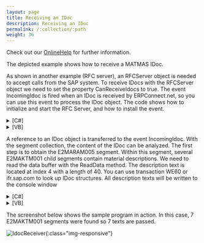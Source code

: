 ```yaml
---
layout: page
title: Receiving an IDoc
description: Receiving an IDoc
permalink: /:collection/:path
weight: 36
---
```


Check out our [OnlineHelp](https://help.theobald-software.com/en/) for further information.

The depicted example shows how to receive a MATMAS IDoc.

As shown in another example (RFC server), an RFCServer object is needed to accept calls from the SAP system. To receive IDocs with the RFCServer object we need to set the property CanReceiveIdocs to true. The event IncomingIdoc is fired when an IDoc is received by ERPConnect.net, so you can use this event to process the IDoc object. The code shows how to initialize and start the RFC Server, and how to install the event.

<details>
<summary>[C#]</summary>
{% highlight csharp %}
static void Main(string[] args)
{
  
    // define server object and start
    RFCServer s = new RFCServer();
    s.Logging = true;
    s.GatewayHost = "hamlet";
    s.GatewayService = "sapgw11";
    s.ProgramID = "ERPTEST";
    s.CanReceiveIdocs = true;
    s.IncomingIdoc+=new ERPConnect.RFCServer.OnIncomingIdoc(s_IncomingIdoc);
    s.InternalException+=new ERPConnect.RFCServer.OnInternalException(s_InternalException);
  
    s.Start();
  
    Console.WriteLine("Server is running. Press any key to exit.");
    Console.ReadLine();
  
    s.Stop();
}

{% endhighlight %}
</details>

<details>
<summary>[VB]</summary>
{% highlight visualbasic %}
Dim WithEvents s As RFCServer = New RFCServer
  
    Sub Main()
        ' define server object and start
        s.GatewayHost = "hamlet"
        s.GatewayService = "sapgw11"
        s.ProgramID = "ERPCONNECT"
        s.CanReceiveIdocs = True
        s.Start()
  
        Console.WriteLine("Server is running. Press any key to exit.")
        Console.ReadLine()
  
        s.Stop()
  
    End Sub
{% endhighlight %}
</details>

A reference to an IDoc object is transferred to the event IncomingIdoc. With the segment collection, the content of the IDoc can be analyzed. The first step is to obtain the E2MARAM005 segment. Within this segment, several E2MAKTM001 child segments contain material descriptions. We need to read the data buffer with the ReadData method. The description text is located at index 4 with a length of 40. You can use transaction WE60 or ifr.sap.com to look up IDoc structures. All description texts will be written to the console window

<details>
<summary>[C#]</summary>
{% highlight csharp %}
private static void s_IncomingIdoc(RFCServer Sender, Idoc idoc)
{
    Console.WriteLine("Recieved Idoc " + idoc.IDOCTYP);
    IdocSegment e1maram = idoc.Segments["E2MARAM005",0];
    for (int i=0; i < e1maram.ChildSegments.Count;i++)
        if (e1maram.ChildSegments[i].SegmentName == "E2MAKTM001")
            Console.WriteLine("Materialtext found: " + 
                e1maram.ChildSegments[i].ReadDataBuffer(4,40));
}
{% endhighlight %}
</details>

<details>
<summary>[VB]</summary>
{% highlight visualbasic %}
Private Sub s_IncomingIdoc(ByVal Sender As ERPConnect.RFCServer, ByVal idoc As ERPConnect.Idocs.Idoc) Handles s.IncomingIdoc
        Console.WriteLine("Recieved Idoc " + idoc.IDOCTYP)
        Dim e2maram As IdocSegment = idoc.Segments("E2MARAM005", 0)
        Dim i As Integer
        For i = 0 To e2maram.ChildSegments.Count - 1
            If e2maram.ChildSegments(i).SegmentName = "E2MAKTM001" Then
                Console.WriteLine("Materialtext found: " & _
                    e2maram.ChildSegments(i).ReadDataBuffer(4, 40))
            End If
        Next i
    End Sub
{% endhighlight %}
</details>

The screenshot below shows the sample program in action. In this case, 7 E2MAKTM001 segments were found so 7 texts are passed.

![IdocReceiver](/img/contents/IdocReceiver.jpg){:class="img-responsive"}

